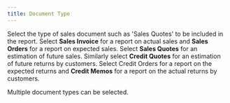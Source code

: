 ```yaml
---
title: Document Type
---
```



Select the type of sales document such as 'Sales Quotes' to be included in the report. Select **Sales Invoice** for a report on actual sales and **Sales Orders** for a report on expected sales. Select **Sales Quotes** for an estimation of future sales. Similarly select **Credit Quotes** for an estimation of future returns by customers. Select Credit Orders for a report on the expected returns and **Credit Memos** for a report on the actual returns by customers.


Multiple document types can be selected.

